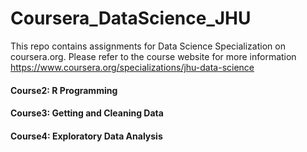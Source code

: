 # Coursera_DataScience_JHU

This repo contains assignments for Data Science Specialization on coursera.org. Please refer to the course website for more information https://www.coursera.org/specializations/jhu-data-science

  #### Course2: R Programming
  #### Course3: Getting and Cleaning Data
  #### Course4: Exploratory Data Analysis
